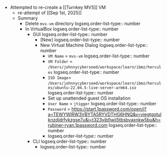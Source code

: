 - Attempted to re-create a [[Turnkey MVS]] VM
	- re-attempt of  [[Sep 1st, 2025]]
	- Summary
		- Delete `mvs-vm` directory
		  logseq.order-list-type:: number
		- In VirtualBox
		  logseq.order-list-type:: number
			- GUI
			  logseq.order-list-type:: number
				- [New]
				  logseq.order-list-type:: number
				- New Virtual Machine Dialog
				  logseq.order-list-type:: number
					- `VM Name` = `mvs-vm`
					  logseq.order-list-type:: number
					- `VM Folder` = `/Users/johnnycyberseed/workspace/learn/ibmz/hercules`
					  logseq.order-list-type:: number
					- `ISO Image`= `/Users/johnnycyberseed/workspace/learn/ibmz/hercules/ubuntu-22.04.5-live-server-arm64.iso`
					  logseq.order-list-type:: number
					- Set up unattended guest OS installation
					- `User Name` = `jtigger`
					  logseq.order-list-type:: number
					- `Password` = https://start.1password.com/open/i?a=TEWYWIRW3VBYTA5RYVDTHG6HNQ&v=yiegtgotulknzdjdrfykzgse7u&i=t323yibfiwii5tbsbvaxnkw5bu&h=rubiner-ryan.1password.com
					  logseq.order-list-type:: number
					- logseq.order-list-type:: number
			- CLI
			  logseq.order-list-type:: number
				- logseq.order-list-type:: number